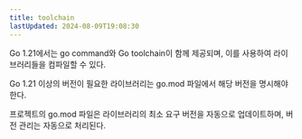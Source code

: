 ```yaml
---
title: toolchain
lastUpdated: 2024-08-09T19:08:30
---
```

Go 1.21에서는 go command와 Go toolchain이 함께 제공되며, 이를 사용하여 라이브러리들을 컴파일할 수 있다.

Go 1.21 이상의 버전이 필요한 라이브러리는 go.mod 파일에서 해당 버전을 명시해야 한다.

프로젝트의 go.mod 파일은 라이브러리의 최소 요구 버전을 자동으로 업데이트하며, 버전 관리는 자동으로 처리된다.
